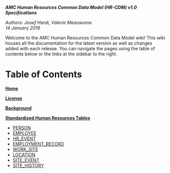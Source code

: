 ***AMC Human Resources Common Data Model (HR-CDM) v1.0 Specifications***

_Authors: Josef Hardi, Valerie Meausoone_  
_14 January 2019_

Welcome to the AMC Human Resources Common Data Model wiki! This wiki houses all the documentation for the latest version as well as changes added with each release. You can navigate the pages using the table of contents below or the links at the sidebar to the right.

# Table of Contents

**[Home](https://github.com/AmericanManufacturingCohort/AMC-CDM/wiki/Home)**

**[License](https://github.com/AmericanManufacturingCohort/AMC-CDM/wiki/License)**

**[Background](https://github.com/AmericanManufacturingCohort/AMC-CDM/wiki/Background)**

**[Standardized Human Resources Tables](https://github.com/OHDSI/CommonDataModel/wiki/Standardized-Human-Resources-Tables)**
* [PERSON](https://github.com/AmericanManufacturingCohort/AMC-CDM/wiki/PERSON)
* [EMPLOYEE](https://github.com/AmericanManufacturingCohort/AMC-CDM/wiki/EMPLOYEE)
* [HR_EVENT](https://github.com/AmericanManufacturingCohort/AMC-CDM/wiki/HR_EVENT)
* [EMPLOYMENT_RECORD](https://github.com/AmericanManufacturingCohort/AMC-CDM/wiki/EMPLOYMENT_RECORD)
* [WORK_SITE](https://github.com/AmericanManufacturingCohort/AMC-CDM/wiki/WORK_SITE)
* [LOCATION](https://github.com/AmericanManufacturingCohort/AMC-CDM/wiki/LOCATION)
* [SITE_EVENT](https://github.com/AmericanManufacturingCohort/AMC-CDM/wiki/SITE_EVENT)
* [SITE_HISTORY](https://github.com/AmericanManufacturingCohort/AMC-CDM/wiki/SITE_HISTORY)